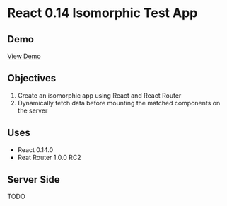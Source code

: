 # React 0.14 Isomorphic Test App

## Demo
[View Demo](http://react-014-iso-demo.herokuapp.com)

## Objectives

1. Create an isomorphic app using React and React Router
2. Dynamically fetch data before mounting the matched components on the server

## Uses

- React 0.14.0
- Reat Router 1.0.0 RC2

## Server Side
TODO
